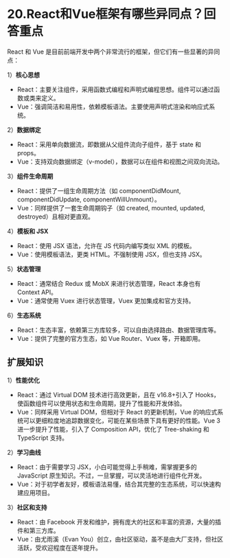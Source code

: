 # 20.React和Vue框架有哪些异同点？回答重点

React 和 Vue 是目前前端开发中两个非常流行的框架，但它们有一些显著的异同点：

1）**核心思想**

- React：主要关注组件，采用函数式编程和声明式编程思想。组件可以通过函数或类来定义。
- Vue：强调简洁和易用性，依赖模板语法。主要使用声明式渲染和响应式系统。

2）**数据绑定**

- React：采用单向数据流，即数据从父组件流向子组件，基于 state 和 props。
- Vue：支持双向数据绑定（v-model），数据可以在组件和视图之间双向流动。

3）**组件生命周期**

- React：提供了一组生命周期方法（如 componentDidMount, componentDidUpdate, componentWillUnmount）。
- Vue：同样提供了一套生命周期钩子（如 created, mounted, updated, destroyed）且相对更直观。

4）**模板和 JSX**

- React：使用 JSX 语法，允许在 JS 代码内编写类似 XML 的模板。
- Vue：使用模板语法，更类 HTML。不强制使用 JSX，但也支持 JSX。

5）**状态管理**

- React：通常结合 Redux 或 MobX 来进行状态管理，React 本身也有 Context API。
- Vue：通常使用 Vuex 进行状态管理，Vuex 更加集成和官方支持。

6）**生态系统**

- React：生态丰富，依赖第三方库较多，可以自由选择路由、数据管理库等。
- Vue：提供了完整的官方生态，如 Vue Router、Vuex 等，开箱即用。

## 扩展知识

1）**性能优化**

- React：通过 Virtual DOM 技术进行高效更新，且在 v16.8+引入了 Hooks，使函数组件可以使用状态和生命周期，提升了性能和开发体验。
- Vue：同样采用 Virtual DOM，但相对于 React 的更新机制，Vue 的响应式系统可以更细粒度地追踪数据变化，可能在某些场景下具有更好的性能。Vue 3 进一步提升了性能，引入了 Composition API，优化了 Tree-shaking 和 TypeScript 支持。

2）**学习曲线**

- React：由于需要学习 JSX，小白可能觉得上手稍难，需掌握更多的 JavaScript 原生知识。不过，一旦掌握，可以灵活地进行组件化开发。
- Vue：对于初学者友好，模板语法易懂，结合其完整的生态系统，可以快速构建应用项目。

3）**社区和支持**

- React：由 Facebook 开发和维护，拥有庞大的社区和丰富的资源，大量的插件和第三方库。
- Vue：由尤雨溪（Evan You）创立，由社区驱动，虽不是由大厂支持，但社区活跃，受欢迎程度在逐年提升。



